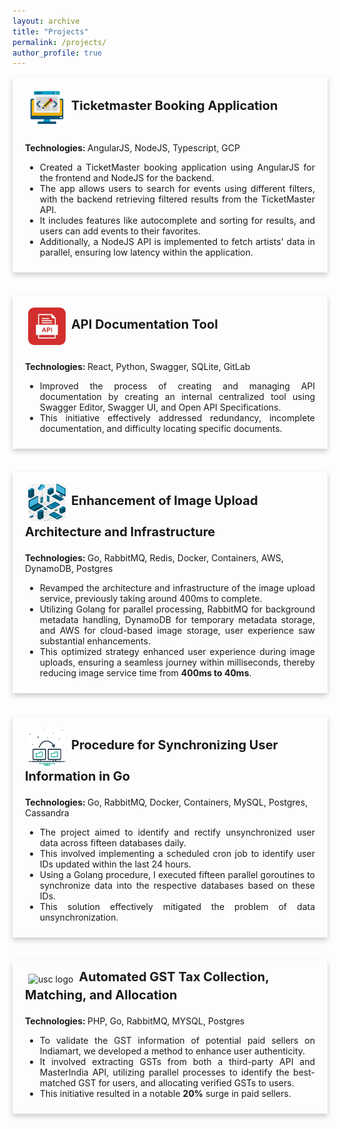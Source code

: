 ```yaml
---
layout: archive
title: "Projects"
permalink: /projects/
author_profile: true
---
```


<div style="box-shadow: 0 4px 8px 0 rgba(0,0,0,0.2); transition: 0.3s; width: 100%; margin-bottom: 20px;"  onmouseover="this.style.boxShadow='0 8px 16px 0 rgba(0,0,0,0.2)';" onmouseout="this.style.boxShadow='0 4px 8px 0 rgba(0,0,0,0.2)';">
    <div style="padding: 10px 20px;">
        <div style="padding: 4px 0; display: flex; justify-content: space-between; align-items: center;">
            <div>
                <img src="/images/project5.png" 
                     alt="usc logo" style="height: 60px; width:60px; padding:5px; border-radius: 20%; background-size: cover; vertical-align:middle;"/>
                 <b style="font-size:20px;">Ticketmaster Booking Application</b>
            </div>
        </div>
        <br>
        <span><b>Technologies: </b> AngularJS, NodeJS, Typescript, GCP</span>
        <br>
        <ul style="text-align: justify;">
            <li>Created a TicketMaster booking application using AngularJS for the frontend and NodeJS for the backend.</li>
            <li>The app allows users to search for events using different filters, with the backend retrieving filtered results from the TicketMaster API. </li>
            <li>It includes features like autocomplete and sorting for results, and users can add events to their favorites.</li>
            <li>Additionally, a NodeJS API is implemented to fetch artists' data in parallel, ensuring low latency within the application.</li>
        </ul>
    </div>
</div>
<br>

<div style="box-shadow: 0 4px 8px 0 rgba(0,0,0,0.2); transition: 0.3s; width: 100%; margin-bottom: 20px;"  onmouseover="this.style.boxShadow='0 8px 16px 0 rgba(0,0,0,0.2)';" onmouseout="this.style.boxShadow='0 4px 8px 0 rgba(0,0,0,0.2)';">
    <div style="padding: 10px 20px;">
        <div style="padding: 4px 0; display: flex; justify-content: space-between; align-items: center;">
            <div>
                <img src="/images/project1.png" 
                     alt="usc logo" style="height: 60px; width:60px; padding:5px; border-radius: 20%; background-size: cover; vertical-align:middle;"/>
                <b style="font-size:20px;">API Documentation Tool</b>
            </div>
        </div>
        <br>
        <span><b>Technologies: </b> React, Python, Swagger, SQLite, GitLab</span>
        <br>
        <ul style="text-align: justify;">
            <li>Improved the process of creating and managing API documentation by creating an internal centralized tool using Swagger Editor, Swagger UI, and Open API Specifications.</li>
            <li>This initiative effectively addressed redundancy, incomplete documentation, and difficulty locating specific documents.</li>
        </ul>
    </div>
</div>
<br>

<div style="box-shadow: 0 4px 8px 0 rgba(0,0,0,0.2); transition: 0.3s; width: 100%; margin-bottom: 20px;"  onmouseover="this.style.boxShadow='0 8px 16px 0 rgba(0,0,0,0.2)';" onmouseout="this.style.boxShadow='0 4px 8px 0 rgba(0,0,0,0.2)';">
    <div style="padding: 10px 20px;">
        <div style="padding: 4px 0; display: flex; justify-content: space-between; align-items: center;">
            <div>
                <img src="/images/project3.png" 
                     alt="usc logo" style="height: 60px; width:60px; padding:5px; border-radius: 20%; background-size: cover; vertical-align:middle;"/>
                <b style="font-size:20px;">Enhancement of Image Upload Architecture and Infrastructure</b>
            </div>
        </div>
        <br>
        <span><b>Technologies: </b> Go, RabbitMQ, Redis, Docker, Containers, AWS, DynamoDB, Postgres</span>
        <br>
        <ul style="text-align: justify;">
            <li>Revamped the architecture and infrastructure of the image upload service, previously taking around 400ms to complete.</li>
            <li>Utilizing Golang for parallel processing, RabbitMQ for background metadata handling, DynamoDB for temporary metadata storage, and AWS for cloud-based image storage, user experience saw substantial enhancements.</li>
            <li>This optimized strategy enhanced user experience during image uploads, ensuring a seamless journey within milliseconds, thereby reducing image service time from <b>400ms to 40ms</b>.</li>
        </ul>
    </div>
</div>
<br>

<div style="box-shadow: 0 4px 8px 0 rgba(0,0,0,0.2); transition: 0.3s; width: 100%; margin-bottom: 20px;"  onmouseover="this.style.boxShadow='0 8px 16px 0 rgba(0,0,0,0.2)';" onmouseout="this.style.boxShadow='0 4px 8px 0 rgba(0,0,0,0.2)';">
    <div style="padding: 10px 20px;">
        <div style="padding: 4px 0; display: flex; justify-content: space-between; align-items: center;">
            <div>
                <img src="/images/project4.png" 
                     alt="usc logo" style="height: 60px; width:60px; padding:5px; border-radius: 20%; background-size: cover; vertical-align:middle;"/>
                <b style="font-size:20px;">Procedure for Synchronizing User Information in Go</b>
            </div>
        </div>
        <br>
        <span><b>Technologies: </b> Go, RabbitMQ, Docker, Containers, MySQL, Postgres, Cassandra</span>
        <br>
        <ul style="text-align: justify;">
            <li>The project aimed to identify and rectify unsynchronized user data across fifteen databases daily.</li>
            <li>This involved implementing a scheduled cron job to identify user IDs updated within the last 24 hours. </li>
            <li>Using a Golang procedure, I executed fifteen parallel goroutines to synchronize data into the respective databases based on these IDs.</li>
            <li>This solution effectively mitigated the problem of data unsynchronization.</li>
        </ul>
    </div>
</div>
<br>

<div style="box-shadow: 0 4px 8px 0 rgba(0,0,0,0.2); transition: 0.3s; width: 100%; margin-bottom: 20px;"  onmouseover="this.style.boxShadow='0 8px 16px 0 rgba(0,0,0,0.2)';" onmouseout="this.style.boxShadow='0 4px 8px 0 rgba(0,0,0,0.2)';">
    <div style="padding: 10px 20px;">
        <div style="padding: 4px 0; display: flex; justify-content: space-between; align-items: center;">
            <div>
                <img src="/images/project2.png" 
                     alt="usc logo" style="height: 60px; width:60px; padding:5px; border-radius: 20%; background-size: cover; vertical-align:middle;"/>
                <b style="font-size:20px;">Automated GST Tax Collection, Matching, and Allocation</b>
            </div>
        </div>
        <br>
        <span><b>Technologies: </b> PHP, Go, RabbitMQ, MYSQL, Postgres</span>
        <br>
        <ul style="text-align: justify;">
            <li>To validate the GST information of potential paid sellers on Indiamart, we developed a method to enhance user authenticity.</li>
            <li>It involved extracting GSTs from both a third-party API and MasterIndia API, utilizing parallel processes to identify the best-matched GST for users, and allocating verified GSTs to users.</li>
            <li>This initiative resulted in a notable <b>20%</b> surge in paid sellers.</li>
        </ul>
    </div>
</div>
<br>